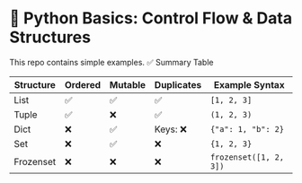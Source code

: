 # 🐍 Python Basics: Control Flow & Data Structures
 This repo contains simple examples.
 ✅ Summary Table

| Structure     | Ordered | Mutable | Duplicates | Example Syntax           |
|---------------|---------|---------|------------|--------------------------|
| List          | ✅      | ✅      | ✅         | `[1, 2, 3]`              |
| Tuple         | ✅      | ❌      | ✅         | `(1, 2, 3)`              |
| Dict          | ❌      | ✅      | Keys: ❌    | `{"a": 1, "b": 2}`       |
| Set           | ❌      | ✅      | ❌         | `{1, 2, 3}`              |
| Frozenset     | ❌      | ❌      | ❌         | `frozenset([1, 2, 3])`   |
